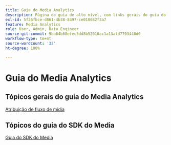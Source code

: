 ```yaml
---
title: Guia do Media Analytics
description: Página do guia de alto nível, com links gerais do guia do MA e links específicos do SDK.
exl-id: 5f26fbce-d861-4b38-8497-ce010082f3a7
feature: Media Analytics
role: User, Admin, Data Engineer
source-git-commit: 9ba64b68efec5dd8b52010ac1a13afd7703448d0
workflow-type: tm+mt
source-wordcount: '32'
ht-degree: 100%

---
```


# Guia do Media Analytics

## Tópicos gerais do guia do Media Analytics

[Atribuição de fluxo de mídia](/help/use-cases/media-analytics-cookbook/media-dimensions.md)

## Tópicos do guia do SDK do Media

[Guia do SDK do Media](/help/use-cases/cookbook/sdk-cookbook-overview.md)
